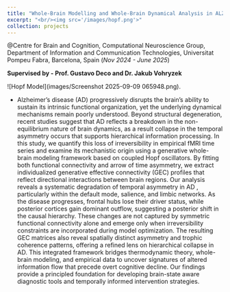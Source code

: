 ```yaml
---
title: "Whole-Brain Modelling and Whole-Brain Dynamical Analysis in ALZHEIMER’S DISEASE"
excerpt: "<br/><img src='/images/hopf.png'>"
collection: projects
---
```


@Centre for Brain and Cognition, Computational Neuroscience Group, 
Department of Information and Communication Technologies, Universitat Pompeu Fabra, Barcelona, Spain (_Nov 2024 - June 2025_)

**Supervised by - Prof. Gustavo Deco and Dr. Jakub Vohryzek**

![Hopf Model](images/Screenshot 2025-09-09 065948.png).

- Alzheimer’s disease (AD) progressively disrupts the brain’s ability to sustain its intrinsic functional organization, yet the underlying dynamical mechanisms remain poorly understood. Beyond structural degeneration, recent studies suggest that AD reflects a breakdown in the non-equilibrium nature of brain dynamics, as a result collapse in the temporal asymmetry occurs that supports hierarchical information processing. In this study, we quantify this loss of irreversibility in empirical fMRI time series and examine its mechanistic origin using a generative whole-brain modeling framework based on coupled Hopf oscillators. By fitting both functional connectivity and arrow of time asymmetry, we extract individualized generative effective connectivity (GEC) profiles that reflect directional interactions between brain regions. Our analysis reveals a systematic degradation of temporal asymmetry in AD , particularly within the default mode, salience, and limbic networks. As the disease progresses, frontal hubs lose their driver status, while posterior cortices gain dominant outflow, suggesting a posterior shift in the causal hierarchy. These changes are not captured by symmetric functional connectivity alone and emerge only when irreversibility constraints are incorporated during model optimization. The resulting GEC matrices also reveal spatially distinct asymmetry and trophic coherence patterns, offering a refined lens on hierarchical collapse in AD. This integrated framework bridges thermodynamic theory, whole-brain modeling, and empirical data to uncover signatures of altered information flow that precede overt cognitive decline. Our findings provide a principled foundation for developing brain-state aware diagnostic tools and temporally informed intervention strategies.

